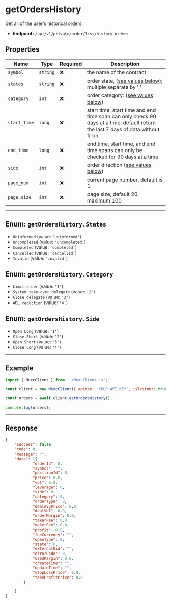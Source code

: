 # getOrdersHistory

Get all of the user's historical orders.

- **Endpoint:** `/api/v1/private/order/list/history_orders`

## Properties

| **Name**           | **Type**   | **Required** | **Description** |
|--------------------|------------|--------------|------------------|
| `symbol`           | `string`   | ❌            | the name of the contract |
| `states`            | `string`  | ❌            | order state, ([see values below](#enum-getordershistorystates)); multiple separate by ',' |
| `category`              | `int`  | ❌            | order category: ([see values below](#enum-getordershistorycategory)) |
| `start_time`         | `long`      | ❌            | start time, start time and end time span can only check 90 days at a time, default return the last 7 days of data without fill in |
| `end_time`             | `long`      | ❌            | end time, start time, and end time spans can only be checked for 90 days at a time |
| `side`             | `int`      | ❌            | order direction ([see values below](#enum-getordershistoryside)) |
| `page_num`         | `int`      | ❌            | current page number, default is 1 |
| `page_size`       | `int`     | ❌            | page size, default 20, maximum 100 |

---

## Enum: `getOrdersHistory.States`

* `Uninformed` (value: `'uninformed'`)
* `Uncompleted` (value: `'uncompleted'`)
* `Completed` (value: `'completed'`)
* `Cancelled` (value: `'cancelled'`)
* `Invalid` (value: `'invalid'`)

## Enum: `getOrdersHistory.Category`

* `Limit order` (value: `'1'`)
* `System take-over delegate` (value: `'2'`)
* `Close delegate` (value: `'3'`)
* `ADL reduction` (value: `'4'`)

## Enum: `getOrdersHistory.Side`

* `Open Long` (value: `'1'`)
* `Close Short` (value: `'2'`)
* `Open Short` (value: `'3'`)
* `Close Long` (value: `'4'`)

---

## Example

```js
import { MexcClient } from './MexcClient.js';

const client = new MexcClient({ apiKey: 'YOUR_API_KEY', isTestnet: true });

const orders = await client.getOrdersHistory();

console.log(orders);
```

---

## Response

```JSON
{
    "success": false,
    "code": 0,
    "message": "",
    "data": [{
            "orderId": 0,
            "symbol": "",
            "positionId": 0,
            "price": 0.0,
            "vol": 0.0,
            "leverage": 0,
            "side": 0,
            "category": 0,
            "orderType": 0,
            "dealAvgPrice": 0.0,
            "dealVol": 0.0,
            "orderMargin": 0.0,
            "takerFee": 0.0,
            "makerFee": 0.0,
            "profit": 0.0,
            "feeCurrency": "",
            "openType": 0,
            "state": 0,
            "externalOid": "",
            "errorCode": 0,
            "usedMargin": 0.0,
            "createTime": "",
            "updateTime": "",
            "stopLossPrice": 0.0,
            "takeProfitPrice": 0.0
        }

    ]
}
```